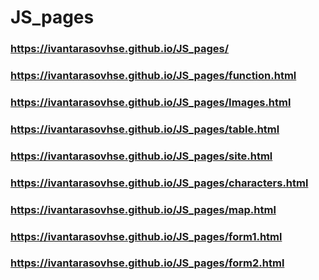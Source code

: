 # JS_pages

### https://ivantarasovhse.github.io/JS_pages/

### https://ivantarasovhse.github.io/JS_pages/function.html
### https://ivantarasovhse.github.io/JS_pages/Images.html
### https://ivantarasovhse.github.io/JS_pages/table.html
### https://ivantarasovhse.github.io/JS_pages/site.html
### https://ivantarasovhse.github.io/JS_pages/characters.html
### https://ivantarasovhse.github.io/JS_pages/map.html
### https://ivantarasovhse.github.io/JS_pages/form1.html
### https://ivantarasovhse.github.io/JS_pages/form2.html
